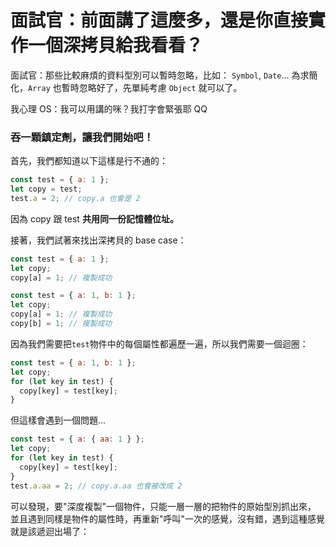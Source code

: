 # 面試官：前面講了這麼多，還是你直接實作一個深拷貝給我看看？

面試官：那些比較麻煩的資料型別可以暫時忽略，比如： `Symbol`, `Date`...
為求簡化，`Array` 也暫時忽略好了，先單純考慮 `Object` 就可以了。

我心理 OS：我可以用講的咪？我打字會緊張耶 QQ

### 吞一顆鎮定劑，讓我們開始吧！

首先，我們都知道以下這樣是行不通的：

```js
const test = { a: 1 };
let copy = test;
test.a = 2; // copy.a 也會是 2
```

因為 copy 跟 test **共用同一份記憶體位址。**

接著，我們試著來找出深拷貝的 base case：

```js
const test = { a: 1 };
let copy;
copy[a] = 1; // 複製成功
```

```js
const test = { a: 1, b: 1 };
let copy;
copy[a] = 1; // 複製成功
copy[b] = 1; // 複製成功
```

因為我們需要把`test`物件中的每個屬性都遍歷一遍，所以我們需要一個迴圈：

```js
const test = { a: 1, b: 1 };
let copy;
for (let key in test) {
  copy[key] = test[key];
}
```

但這樣會遇到一個問題...

```js
const test = { a: { aa: 1 } };
let copy;
for (let key in test) {
  copy[key] = test[key];
}
test.a.aa = 2; // copy.a.aa 也會被改成 2
```

可以發現，要"深度複製"一個物件，只能一層一層的把物件的原始型別抓出來，
並且遇到同樣是物件的屬性時，再重新"呼叫"一次的感覺，沒有錯，遇到這種感覺就是該遞迴出場了：
